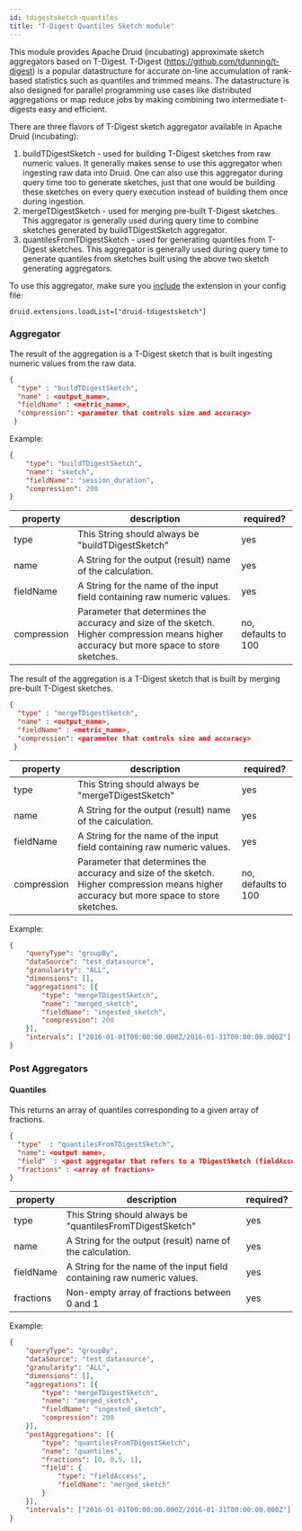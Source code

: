 ```yaml
---
id: tdigestsketch-quantiles
title: "T-Digest Quantiles Sketch module"
---
```


<!--
  ~ Licensed to the Apache Software Foundation (ASF) under one
  ~ or more contributor license agreements.  See the NOTICE file
  ~ distributed with this work for additional information
  ~ regarding copyright ownership.  The ASF licenses this file
  ~ to you under the Apache License, Version 2.0 (the
  ~ "License"); you may not use this file except in compliance
  ~ with the License.  You may obtain a copy of the License at
  ~
  ~   http://www.apache.org/licenses/LICENSE-2.0
  ~
  ~ Unless required by applicable law or agreed to in writing,
  ~ software distributed under the License is distributed on an
  ~ "AS IS" BASIS, WITHOUT WARRANTIES OR CONDITIONS OF ANY
  ~ KIND, either express or implied.  See the License for the
  ~ specific language governing permissions and limitations
  ~ under the License.
  -->


This module provides Apache Druid (incubating) approximate sketch aggregators based on T-Digest.
T-Digest (https://github.com/tdunning/t-digest) is a popular datastructure for accurate on-line accumulation of
rank-based statistics such as quantiles and trimmed means.
The datastructure is also designed for parallel programming use cases like distributed aggregations or map reduce jobs by making combining two intermediate t-digests easy and efficient.

There are three flavors of T-Digest sketch aggregator available in Apache Druid (incubating):

1. buildTDigestSketch - used for building T-Digest sketches from raw numeric values. It generally makes sense to
use this aggregator when ingesting raw data into Druid. One can also use this aggregator during query time too to
generate sketches, just that one would be building these sketches on every query execution instead of building them
once during ingestion.
2. mergeTDigestSketch - used for merging pre-built T-Digest sketches. This aggregator is generally used during
query time to combine sketches generated by buildTDigestSketch aggregator.
3. quantilesFromTDigestSketch - used for generating quantiles from T-Digest sketches. This aggregator is generally used
during query time to generate quantiles from sketches built using the above two sketch generating aggregators.

To use this aggregator, make sure you [include](../../operations/including-extensions.md) the extension in your config file:

```
druid.extensions.loadList=["druid-tdigestsketch"]
```

### Aggregator

The result of the aggregation is a T-Digest sketch that is built ingesting numeric values from the raw data.

```json
{
  "type" : "buildTDigestSketch",
  "name" : <output_name>,
  "fieldName" : <metric_name>,
  "compression": <parameter that controls size and accuracy>
 }
```
Example:
```json
{
	"type": "buildTDigestSketch",
	"name": "sketch",
	"fieldName": "session_duration",
	"compression": 200
}
```

|property|description|required?|
|--------|-----------|---------|
|type|This String should always be "buildTDigestSketch"|yes|
|name|A String for the output (result) name of the calculation.|yes|
|fieldName|A String for the name of the input field containing raw numeric values.|yes|
|compression|Parameter that determines the accuracy and size of the sketch. Higher compression means higher accuracy but more space to store sketches.|no, defaults to 100|


The result of the aggregation is a T-Digest sketch that is built by merging pre-built T-Digest sketches.

```json
{
  "type" : "mergeTDigestSketch",
  "name" : <output_name>,
  "fieldName" : <metric_name>,
  "compression": <parameter that controls size and accuracy>
 }
```

|property|description|required?|
|--------|-----------|---------|
|type|This String should always be "mergeTDigestSketch"|yes|
|name|A String for the output (result) name of the calculation.|yes|
|fieldName|A String for the name of the input field containing raw numeric values.|yes|
|compression|Parameter that determines the accuracy and size of the sketch. Higher compression means higher accuracy but more space to store sketches.|no, defaults to 100|

Example:
```json
{
	"queryType": "groupBy",
	"dataSource": "test_datasource",
	"granularity": "ALL",
	"dimensions": [],
	"aggregations": [{
		"type": "mergeTDigestSketch",
		"name": "merged_sketch",
		"fieldName": "ingested_sketch",
		"compression": 200
	}],
	"intervals": ["2016-01-01T00:00:00.000Z/2016-01-31T00:00:00.000Z"]
}
```
### Post Aggregators

#### Quantiles

This returns an array of quantiles corresponding to a given array of fractions.

```json
{
  "type"  : "quantilesFromTDigestSketch",
  "name": <output name>,
  "field"  : <post aggregator that refers to a TDigestSketch (fieldAccess or another post aggregator)>,
  "fractions" : <array of fractions>
}
```

|property|description|required?|
|--------|-----------|---------|
|type|This String should always be "quantilesFromTDigestSketch"|yes|
|name|A String for the output (result) name of the calculation.|yes|
|fieldName|A String for the name of the input field containing raw numeric values.|yes|
|fractions|Non-empty array of fractions between 0 and 1|yes|

Example:
```json
{
	"queryType": "groupBy",
	"dataSource": "test_datasource",
	"granularity": "ALL",
	"dimensions": [],
	"aggregations": [{
		"type": "mergeTDigestSketch",
		"name": "merged_sketch",
		"fieldName": "ingested_sketch",
		"compression": 200
	}],
	"postAggregations": [{
		"type": "quantilesFromTDigestSketch",
		"name": "quantiles",
		"fractions": [0, 0.5, 1],
		"field": {
			"type": "fieldAccess",
			"fieldName": "merged_sketch"
		}
	}],
	"intervals": ["2016-01-01T00:00:00.000Z/2016-01-31T00:00:00.000Z"]
}
```
